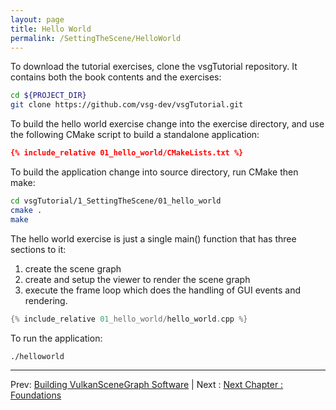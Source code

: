 ```yaml
---
layout: page
title: Hello World
permalink: /SettingTheScene/HelloWorld
---
```


To download the tutorial exercises, clone the vsgTutorial repository. It contains both the book contents and the exercises:
~~~ sh
cd ${PROJECT_DIR}
git clone https://github.com/vsg-dev/vsgTutorial.git
~~~

To build the hello world exercise change into the exercise directory, and use the following CMake script to build a standalone application:

~~~ cmake
{% include_relative 01_hello_world/CMakeLists.txt %}
~~~

To build the application change into source directory, run CMake then make:

~~~ sh
cd vsgTutorial/1_SettingTheScene/01_hello_world
cmake .
make 
~~~

The hello world exercise is just a single main() function that has three sections to it:

1. create the scene graph
1. create and setup the viewer to render the scene graph
1. execute the frame loop which does the handling of GUI events and rendering.

~~~ cpp
{% include_relative 01_hello_world/hello_world.cpp %}
~~~

To run the application:

~~~ sh
./helloworld
~~~

---

Prev: [Building VulkanSceneGraph Software](BuildingVulkanSceneGraph.md) | Next : [Next Chapter : Foundations](../2_Foundations/index.md)
